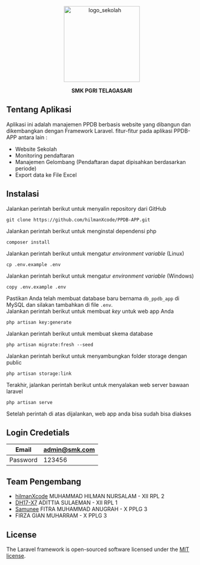 <p align="center">
<a href="http://smkpgritelagasari1.sch.id" target="_blank"><img src="https://ik.imagekit.io/harioblackid99/logo_smk_new.png?updatedAt=1704296169484" width="200" height="200" alt="logo_sekolah" /></a>
</p>
<p align="center">
<strong>SMK PGRI TELAGASARI</strong>
</p>

## Tentang Aplikasi

Aplikasi ini adalah manajemen PPDB berbasis website yang dibangun dan dikembangkan dengan Framework Laravel. fitur-fitur pada aplikasi PPDB-APP antara lain :

- Website Sekolah
- Monitoring pendaftaran
- Manajemen Gelombang (Pendaftaran dapat dipisahkan berdasarkan periode)
- Export data ke File Excel

## Instalasi
Jalankan perintah berikut untuk menyalin repository dari GitHub
```
git clone https://github.com/hilmanXcode/PPDB-APP.git
```
Jalankan perintah berikut untuk menginstal dependensi php
```
composer install
```
Jalankan perintah berikut untuk mengatur _environment variable_ (Linux)
```
cp .env.example .env
```
Jalankan perintah berikut untuk mengatur _environment variable_ (Windows)
```
copy .env.example .env
```
Pastikan Anda telah membuat database baru bernama `db_ppdb_app` di MySQL dan silakan tambahkan di file `.env`. <br>
Jalankan perintah berikut untuk membuat _key_ untuk web app Anda
```
php artisan key:generate
```
Jalankan perintah berikut untuk membuat skema database
```
php artisan migrate:fresh --seed
```
Jalankan perintah berikut untuk menyambungkan folder storage dengan public
```
php artisan storage:link
```
Terakhir, jalankan perintah berikut untuk menyalakan web server bawaan laravel 
```
php artisan serve
```
Setelah perintah di atas dijalankan, web app anda bisa sudah bisa diakses

## Login Credetials

| Email      | admin@smk.com |
|------------|-----------------|
| Password   | 123456          |

## Team Pengembang
- [hilmanXcode](https://github.com/hilmanXcode) MUHAMMAD HILMAN NURSALAM - XII RPL 2
- [DH17-X7](https://github.com/DH17-X7) ADITTIA SULAEMAN - XII RPL 1
- [Samunee](https://github.com/Samunee) FITRA MUHAMMAD ANUGRAH - X PPLG 3
- FIRZA GIAN MUHARRAM - X PPLG 3


## License

The Laravel framework is open-sourced software licensed under the [MIT license](https://opensource.org/licenses/MIT).
